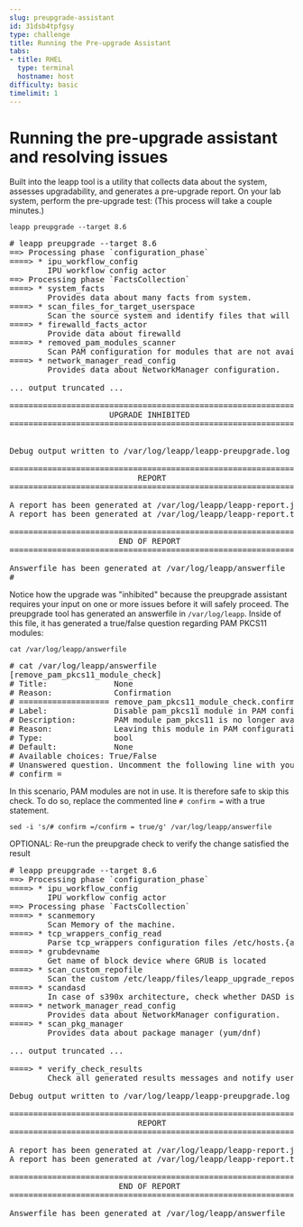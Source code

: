 ```yaml
---
slug: preupgrade-assistant
id: 31dsb4tpfgsy
type: challenge
title: Running the Pre-upgrade Assistant
tabs:
- title: RHEL
  type: terminal
  hostname: host
difficulty: basic
timelimit: 1
---
```

# Running the pre-upgrade assistant and resolving issues

Built into the leapp tool is a utility that collects data about the system, assesses upgradability, and generates a pre-upgrade report. On your lab system, perform the pre-upgrade test: (This process will take a couple minutes.)

```
leapp preupgrade --target 8.6
```

<pre class=file>
# leapp preupgrade --target 8.6
==> Processing phase `configuration_phase`
====> * ipu_workflow_config
        IPU workflow config actor
==> Processing phase `FactsCollection`
====> * system_facts
        Provides data about many facts from system.
====> * scan_files_for_target_userspace
        Scan the source system and identify files that will be copied into the target userspace when it is created.
====> * firewalld_facts_actor
        Provide data about firewalld
====> * removed_pam_modules_scanner
        Scan PAM configuration for modules that are not available in RHEL-8.
====> * network_manager_read_config
        Provides data about NetworkManager configuration.

... output truncated ...

============================================================
                     UPGRADE INHIBITED
============================================================


Debug output written to /var/log/leapp/leapp-preupgrade.log

============================================================
                           REPORT
============================================================

A report has been generated at /var/log/leapp/leapp-report.json
A report has been generated at /var/log/leapp/leapp-report.txt

============================================================
                       END OF REPORT
============================================================

Answerfile has been generated at /var/log/leapp/answerfile
#
</pre>

Notice how the upgrade was "inhibited" because the preupgrade assistant requires your input on one or more issues before it will safely proceed. The preupgrade tool has generated an answerfile in `/var/log/leapp`. Inside of this file, it has generated a true/false question regarding PAM PKCS11 modules:

```
cat /var/log/leapp/answerfile
```

<pre class=file>
# cat /var/log/leapp/answerfile
[remove_pam_pkcs11_module_check]
# Title:              None
# Reason:             Confirmation
# =================== remove_pam_pkcs11_module_check.confirm ==================
# Label:              Disable pam_pkcs11 module in PAM configuration? If no, the upgrade process will be interrupted.
# Description:        PAM module pam_pkcs11 is no longer available in RHEL-8 since it was replaced by SSSD.
# Reason:             Leaving this module in PAM configuration may lock out the system.
# Type:               bool
# Default:            None
# Available choices: True/False
# Unanswered question. Uncomment the following line with your answer
# confirm =
</pre>

In this scenario, PAM modules are not in use. It is therefore safe to skip this check. To do so, replace the commented line `# confirm =` with a true statement.

```
sed -i 's/# confirm =/confirm = true/g' /var/log/leapp/answerfile
```

OPTIONAL: Re-run the preupgrade check to verify the change satisfied the result

<pre class=file>
# leapp preupgrade --target 8.6
==> Processing phase `configuration_phase`
====> * ipu_workflow_config
        IPU workflow config actor
==> Processing phase `FactsCollection`
====> * scanmemory
        Scan Memory of the machine.
====> * tcp_wrappers_config_read
        Parse tcp_wrappers configuration files /etc/hosts.{allow,deny}.
====> * grubdevname
        Get name of block device where GRUB is located
====> * scan_custom_repofile
        Scan the custom /etc/leapp/files/leapp_upgrade_repositories.repo repo file.
====> * scandasd
        In case of s390x architecture, check whether DASD is used.
====> * network_manager_read_config
        Provides data about NetworkManager configuration.
====> * scan_pkg_manager
        Provides data about package manager (yum/dnf)

... output truncated ...

====> * verify_check_results
        Check all generated results messages and notify user about them.

Debug output written to /var/log/leapp/leapp-preupgrade.log

============================================================
                           REPORT
============================================================

A report has been generated at /var/log/leapp/leapp-report.json
A report has been generated at /var/log/leapp/leapp-report.txt

============================================================
                       END OF REPORT
============================================================

Answerfile has been generated at /var/log/leapp/answerfile
</pre>